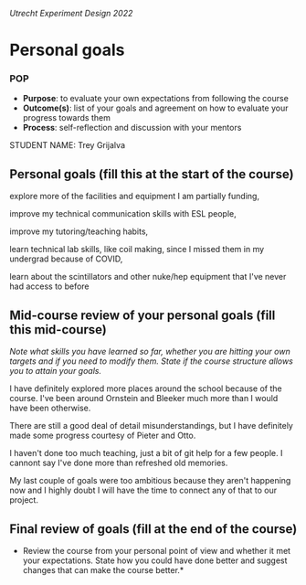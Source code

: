 *Utrecht Experiment Design 2022*

# Personal goals

### POP

+ **Purpose**: to evaluate your own expectations from following the course
+ **Outcome(s)**: list of your goals and agreement on how to evaluate your progress towards them
+ **Process**: self-reflection and discussion with your mentors

STUDENT NAME: Trey Grijalva

## Personal goals (fill this at the start of the course)
explore more of the facilities and equipment I am partially funding,

improve my technical communication skills with ESL people,

improve my tutoring/teaching habits,

learn technical lab skills, like coil making, since I missed them in my undergrad because of COVID,

learn about the scintillators and other nuke/hep equipment that I've never had access to before


## Mid-course review of your personal goals (fill this mid-course)
*Note what skills you have learned so far, whether you are hitting your own targets and if you need to modify them. State if the course structure allows you to attain your goals.*

I have definitely explored more places around the school because of the course. I've been around Ornstein and Bleeker much more than I would have been otherwise.

There are still a good deal of detail misunderstandings, but I have definitely made some progress courtesy of Pieter and Otto.

I haven't done too much teaching, just a bit of git help for a few people. I cannont say I've done more than refreshed old memories.

My last couple of goals were too ambitious because they aren't happening now and I highly doubt I will have the time to connect any of that to our project.


## Final review of goals (fill at the end of the course)
* Review the course from your personal point of view and whether it met your expectations. State how you could have done better and suggest changes that can make the course better.* 

